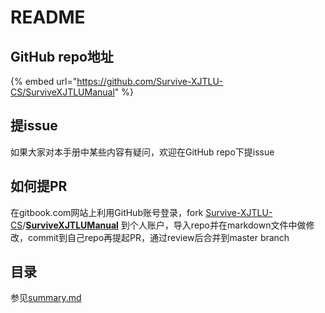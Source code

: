 # README

## GitHub repo地址

{% embed url="https://github.com/Survive-XJTLU-CS/SurviveXJTLUManual" %}

## 提issue

如果大家对本手册中某些内容有疑问，欢迎在GitHub repo下提issue



## 如何提PR

在gitbook.com网站上利用GitHub账号登录，fork [Survive-XJTLU-CS](https://github.com/Survive-XJTLU-CS)/[**SurviveXJTLUManual**](https://github.com/Survive-XJTLU-CS/SurviveXJTLUManual) 到个人账户，导入repo并在markdown文件中做修改，commit到自己repo再提起PR，通过review后合并到master branch



## 目录

参见[summary.md](https://github.com/Survive-XJTLU-CS/SurviveXJTLUManual/blob/master/SUMMARY.md)

